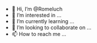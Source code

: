 - 👋 Hi, I’m @Romeluch
- 👀 I’m interested in ...
- 🌱 I’m currently learning ...
- 💞️ I’m looking to collaborate on ...
- 📫 How to reach me ...

<!---
Romeluch/Romeluch is a ✨ special ✨ repository because its `README.md` (this file) appears on your GitHub profile.
You can click the Preview link to take a look at your changes.
--->
